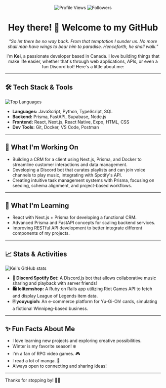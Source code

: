 <div align="center">
  
![Profile Views](https://komarev.com/ghpvc/?username=kdeluz&color=blueviolet) 
![Followers](https://img.shields.io/github/followers/kdeluz?label=Followers&style=social)

# Hey there! 👋 Welcome to my GitHub

*"So let there be no way back. From that temptation I sunder us. No more shall man have wings to bear him to paradise. Henceforth, he shall walk."*

I'm **Kei**, a passionate developer based in Canada. I love building things that make life easier, whether that's through web applications, APIs, or even a fun Discord bot! Here's a little about me:

---

</div>

## 🛠️ Tech Stack & Tools
![Top Languages](https://github-readme-stats.vercel.app/api/top-langs/?username=kdeluz&layout=compact&theme=radical)

- **Languages:** JavaScript, Python, TypeScript, SQL  
- **Backend:** Prisma, FastAPI, Supabase, Node.js  
- **Frontend:** React, Next.js, React Native, Expo, HTML, CSS  
- **Dev Tools:** Git, Docker, VS Code, Postman  

---

## 🚀 What I'm Working On
- Building a CRM for a client using Next.js, Prisma, and Docker to streamline customer interactions and data management.  
- Developing a Discord bot that curates playlists and can join voice channels to play music, integrating with Spotify's API.  
- Creating intuitive task management systems with Prisma, focusing on seeding, schema alignment, and project-based workflows.  

---

## 🌱 What I'm Learning
- React with Next.js + Prisma for developing a functional CRM.  
- Advanced Prisma and FastAPI concepts for scaling backend services.  
- Improving RESTful API development to better integrate different components of my projects.  

---

## 📈 Stats & Activities
![Kei's GitHub stats](https://github-readme-stats.vercel.app/api?username=kdeluz&show_icons=true&theme=radical)
- **🎵 Discord Spotify Bot:** A Discord.js bot that allows collaborative music sharing and playback with server friends!  
- **🛍️ lolitemshop:** A Ruby on Rails app utilizing Riot Games API to fetch and display League of Legends item data.  
- **🃏 youyugioh:** An e-commerce platform for Yu-Gi-Oh! cards, simulating a fictional Winnipeg-based business.  

---

## ✨ Fun Facts About Me
- I love learning new projects and exploring creative possibilities.  
- Winter is my favorite season! ❄️  
- I'm a fan of RPG video games. 🎮  
- I read a lot of manga. 📖  
- Always open to connecting and sharing ideas!  

---

Thanks for stopping by! 👋🚀


<!---
kdeluz/kdeluz is a ✨ special ✨ repository because its `README.md` (this file) appears on your GitHub profile.
You can click the Preview link to take a look at your changes.
--->

